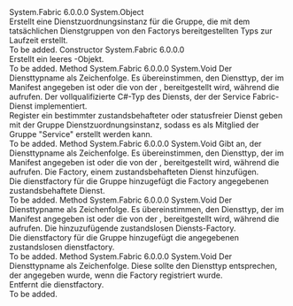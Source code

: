<Type Name="ServiceGroupFactory" FullName="System.Fabric.ServiceGroupFactory">
  <TypeSignature Language="C#" Value="public sealed class ServiceGroupFactory" />
  <TypeSignature Language="ILAsm" Value=".class public auto ansi sealed beforefieldinit ServiceGroupFactory extends System.Object" />
  <TypeSignature Language="DocId" Value="T:System.Fabric.ServiceGroupFactory" />
  <TypeSignature Language="VB.NET" Value="Public NotInheritable Class ServiceGroupFactory" />
  <TypeSignature Language="F#" Value="type ServiceGroupFactory = class" />
  <AssemblyInfo>
    <AssemblyName>System.Fabric</AssemblyName>
    <AssemblyVersion>6.0.0.0</AssemblyVersion>
  </AssemblyInfo>
  <Base>
    <BaseTypeName>System.Object</BaseTypeName>
  </Base>
  <Interfaces />
  <Docs>
    <summary>
      <para>Erstellt eine Dienstzuordnungsinstanz für die Gruppe, die mit dem tatsächlichen Dienstgruppen von den Factorys bereitgestellten Typs zur Laufzeit erstellt.</para>
    </summary>
    <remarks>To be added.</remarks>
  </Docs>
  <Members>
    <Member MemberName=".ctor">
      <MemberSignature Language="C#" Value="public ServiceGroupFactory ();" />
      <MemberSignature Language="ILAsm" Value=".method public hidebysig specialname rtspecialname instance void .ctor() cil managed" />
      <MemberSignature Language="DocId" Value="M:System.Fabric.ServiceGroupFactory.#ctor" />
      <MemberSignature Language="VB.NET" Value="Public Sub New ()" />
      <MemberType>Constructor</MemberType>
      <AssemblyInfo>
        <AssemblyName>System.Fabric</AssemblyName>
        <AssemblyVersion>6.0.0.0</AssemblyVersion>
      </AssemblyInfo>
      <Parameters />
      <Docs>
        <summary>
          <para>Erstellt ein leeres <see cref="T:System.Fabric.ServiceGroupFactory" />-Objekt.</para>
        </summary>
        <remarks>To be added.</remarks>
      </Docs>
    </Member>
    <Member MemberName="AddServiceType">
      <MemberSignature Language="C#" Value="public void AddServiceType (string serviceTypeName, Type serviceTypeImplementation);" />
      <MemberSignature Language="ILAsm" Value=".method public hidebysig instance void AddServiceType(string serviceTypeName, class System.Type serviceTypeImplementation) cil managed" />
      <MemberSignature Language="DocId" Value="M:System.Fabric.ServiceGroupFactory.AddServiceType(System.String,System.Type)" />
      <MemberSignature Language="VB.NET" Value="Public Sub AddServiceType (serviceTypeName As String, serviceTypeImplementation As Type)" />
      <MemberSignature Language="F#" Value="member this.AddServiceType : string * Type -&gt; unit" Usage="serviceGroupFactory.AddServiceType (serviceTypeName, serviceTypeImplementation)" />
      <MemberType>Method</MemberType>
      <AssemblyInfo>
        <AssemblyName>System.Fabric</AssemblyName>
        <AssemblyVersion>6.0.0.0</AssemblyVersion>
      </AssemblyInfo>
      <ReturnValue>
        <ReturnType>System.Void</ReturnType>
      </ReturnValue>
      <Parameters>
        <Parameter Name="serviceTypeName" Type="System.String" />
        <Parameter Name="serviceTypeImplementation" Type="System.Type" />
      </Parameters>
      <Docs>
        <param name="serviceTypeName">
          <para>Der Diensttypname als Zeichenfolge. Es übereinstimmen, den Diensttyp, der im Manifest angegeben ist oder die <see cref="T:System.Fabric.Description.ServiceGroupMemberDescription" /> von der <see cref="T:System.Fabric.Description.ServiceGroupDescription" /> , bereitgestellt wird, während die <see cref="M:System.Fabric.FabricClient.ServiceGroupManagementClient.CreateServiceGroupAsync(System.Fabric.Description.ServiceGroupDescription)" /> aufrufen.</para>
        </param>
        <param name="serviceTypeImplementation">
          <para>Der vollqualifizierte C#-Typ des Diensts, der der Service Fabric-Dienst implementiert.</para>
        </param>
        <summary>
          <para>Register ein bestimmter zustandsbehafteter oder statusfreier Dienst geben mit der Gruppe Dienstzuordnungsinstanz, sodass es als Mitglied der Gruppe "Service" erstellt werden kann.</para>
        </summary>
        <remarks>To be added.</remarks>
      </Docs>
    </Member>
    <Member MemberName="AddStatefulServiceFactory">
      <MemberSignature Language="C#" Value="public void AddStatefulServiceFactory (string serviceTypeName, System.Fabric.IStatefulServiceFactory factory);" />
      <MemberSignature Language="ILAsm" Value=".method public hidebysig instance void AddStatefulServiceFactory(string serviceTypeName, class System.Fabric.IStatefulServiceFactory factory) cil managed" />
      <MemberSignature Language="DocId" Value="M:System.Fabric.ServiceGroupFactory.AddStatefulServiceFactory(System.String,System.Fabric.IStatefulServiceFactory)" />
      <MemberSignature Language="VB.NET" Value="Public Sub AddStatefulServiceFactory (serviceTypeName As String, factory As IStatefulServiceFactory)" />
      <MemberSignature Language="F#" Value="member this.AddStatefulServiceFactory : string * System.Fabric.IStatefulServiceFactory -&gt; unit" Usage="serviceGroupFactory.AddStatefulServiceFactory (serviceTypeName, factory)" />
      <MemberType>Method</MemberType>
      <AssemblyInfo>
        <AssemblyName>System.Fabric</AssemblyName>
        <AssemblyVersion>6.0.0.0</AssemblyVersion>
      </AssemblyInfo>
      <ReturnValue>
        <ReturnType>System.Void</ReturnType>
      </ReturnValue>
      <Parameters>
        <Parameter Name="serviceTypeName" Type="System.String" />
        <Parameter Name="factory" Type="System.Fabric.IStatefulServiceFactory" />
      </Parameters>
      <Docs>
        <param name="serviceTypeName">
          <para>Gibt an, der Diensttypname als Zeichenfolge. Es übereinstimmen, den Diensttyp, der im Manifest angegeben ist oder die <see cref="T:System.Fabric.Description.ServiceGroupMemberDescription" /> von der <see cref="T:System.Fabric.Description.ServiceGroupDescription" /> , bereitgestellt wird, während die <see cref="M:System.Fabric.FabricClient.ServiceGroupManagementClient.CreateServiceGroupAsync(System.Fabric.Description.ServiceGroupDescription)" /> aufrufen.</para>
        </param>
        <param name="factory">
          <para>Die Factory, einem zustandsbehafteten Dienst hinzufügen.</para>
        </param>
        <summary>
          <para>Die dienstfactory für die Gruppe hinzugefügt die Factory angegebenen zustandsbehaftete Dienst.</para>
        </summary>
        <remarks>To be added.</remarks>
      </Docs>
    </Member>
    <Member MemberName="AddStatelessServiceFactory">
      <MemberSignature Language="C#" Value="public void AddStatelessServiceFactory (string serviceTypeName, System.Fabric.IStatelessServiceFactory factory);" />
      <MemberSignature Language="ILAsm" Value=".method public hidebysig instance void AddStatelessServiceFactory(string serviceTypeName, class System.Fabric.IStatelessServiceFactory factory) cil managed" />
      <MemberSignature Language="DocId" Value="M:System.Fabric.ServiceGroupFactory.AddStatelessServiceFactory(System.String,System.Fabric.IStatelessServiceFactory)" />
      <MemberSignature Language="VB.NET" Value="Public Sub AddStatelessServiceFactory (serviceTypeName As String, factory As IStatelessServiceFactory)" />
      <MemberSignature Language="F#" Value="member this.AddStatelessServiceFactory : string * System.Fabric.IStatelessServiceFactory -&gt; unit" Usage="serviceGroupFactory.AddStatelessServiceFactory (serviceTypeName, factory)" />
      <MemberType>Method</MemberType>
      <AssemblyInfo>
        <AssemblyName>System.Fabric</AssemblyName>
        <AssemblyVersion>6.0.0.0</AssemblyVersion>
      </AssemblyInfo>
      <ReturnValue>
        <ReturnType>System.Void</ReturnType>
      </ReturnValue>
      <Parameters>
        <Parameter Name="serviceTypeName" Type="System.String" />
        <Parameter Name="factory" Type="System.Fabric.IStatelessServiceFactory" />
      </Parameters>
      <Docs>
        <param name="serviceTypeName">
          <para>Der Diensttypname als Zeichenfolge. Es übereinstimmen, den Diensttyp, der im Manifest angegeben ist oder die <see cref="T:System.Fabric.Description.ServiceGroupMemberDescription" /> von der <see cref="T:System.Fabric.Description.ServiceGroupDescription" /> , bereitgestellt wird, während die <see cref="M:System.Fabric.FabricClient.ServiceGroupManagementClient.CreateServiceGroupAsync(System.Fabric.Description.ServiceGroupDescription)" /> aufrufen.</para>
        </param>
        <param name="factory">
          <para>Die hinzuzufügende zustandslosen Diensts-Factory.</para>
        </param>
        <summary>
          <para>Die dienstfactory für die Gruppe hinzugefügt die angegebenen zustandslosen dienstfactory.</para>
        </summary>
        <remarks>To be added.</remarks>
      </Docs>
    </Member>
    <Member MemberName="RemoveServiceFactory">
      <MemberSignature Language="C#" Value="public void RemoveServiceFactory (string serviceTypeName);" />
      <MemberSignature Language="ILAsm" Value=".method public hidebysig instance void RemoveServiceFactory(string serviceTypeName) cil managed" />
      <MemberSignature Language="DocId" Value="M:System.Fabric.ServiceGroupFactory.RemoveServiceFactory(System.String)" />
      <MemberSignature Language="VB.NET" Value="Public Sub RemoveServiceFactory (serviceTypeName As String)" />
      <MemberSignature Language="F#" Value="member this.RemoveServiceFactory : string -&gt; unit" Usage="serviceGroupFactory.RemoveServiceFactory serviceTypeName" />
      <MemberType>Method</MemberType>
      <AssemblyInfo>
        <AssemblyName>System.Fabric</AssemblyName>
        <AssemblyVersion>6.0.0.0</AssemblyVersion>
      </AssemblyInfo>
      <ReturnValue>
        <ReturnType>System.Void</ReturnType>
      </ReturnValue>
      <Parameters>
        <Parameter Name="serviceTypeName" Type="System.String" />
      </Parameters>
      <Docs>
        <param name="serviceTypeName">
          <para>Der Diensttypname als Zeichenfolge. Diese sollte den Diensttyp entsprechen, der angegeben wurde, wenn die Factory registriert wurde. </para>
        </param>
        <summary>
          <para>Entfernt die dienstfactory.</para>
        </summary>
        <remarks>To be added.</remarks>
      </Docs>
    </Member>
  </Members>
</Type>
